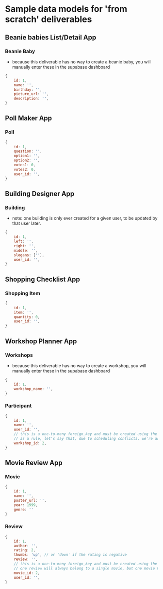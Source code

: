 
# Sample data models for 'from scratch' deliverables

## Beanie babies List/Detail App

### Beanie Baby 
- because this deliverable has no way to create a beanie baby, you will manually enter these in the supabase dashboard
```js
{
    id: 1,
    name: '',
    birthday: '',
    picture_url: '',
    description: '',
}
```

## Poll Maker App

### Poll
```js
{
    id: 1,
    question: '',
    option1: '',
    option2: '',
    votes1: 0,
    votes2: 0,
    user_id: '',
}
```

## Building Designer App

### Building
- note: one building is only ever created for a given user, to be updated by that user later.
```js
{
    id: 1,
    left: '',
    right: '',
    middle: '',
    slogans: [''],
    user_id: '',
}
```

## Shopping Checklist App

### Shopping Item
```js
{
    id: 1,
    item: '',
    quantity: 0,
    user_id: '',
}
```

## Workshop Planner App

### Workshops
- because this deliverable has no way to create a workshop, you will manually enter these in the supabase dashboard
```js
{
    id: 1,
    workshop_name: '',
}
```

### Participant 
```js
{
    id: 1,
    name: '',
    user_id: '',
    // this is a one-to-many foreign_key and must be created using the "chain link" feature in the supabase dashboard
    // as a rule, let's say that, due to scheduling conflicts, we're assuming that a participant can only enroll in a single workshop, but that a single workshop will, of course, have many students enrolled.
    workshop_id: 2,
}
```

## Movie Review App

### Movie
```js
{
    id: 1,
    name: '',
    poster_url: '',
    year: 1999,
    genre: ''
}
```

### Review
```js
{
    id: 1,
    author: '',
    rating: 2,
    thumbs: 'up', // or 'down' if the rating is negative
    review: '',
    // this is a one-to-many foreign_key and must be created using the "chain link" feature in the supabase dashboard
    // one review will always belong to a single movie, but one movie may have multiple reviews
    movie_id: 2,
    user_id: '',
}

```

